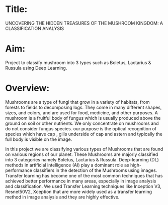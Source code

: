 # Title: 
  UNCOVERING THE HIDDEN TREASURES OF THE MUSHROOM KINGDOM: A CLASSIFICATION ANALYSIS

# Aim:
  Project to classify mushroom into 3 types such as Boletus, Lactarius & Russula using Deep Learning.

# Overview:
  Mushrooms are a type of fungi that grow in a variety of habitats, from forests
to fields to decomposing logs. They come in many different shapes, sizes, and
colors, and are used for food, medicine, and other purposes. A mushroom is a
fruitful body of fungus which is usually produced above the ground on soil or
other nutrients. We only concentrate on mushrooms and do not consider fungus
species. our purpose is the optical recognition of species which have cap , gills
underside of cap and astern and typically the full body is visible on the image.

  In this project we are classifying various types of Mushrooms that are found
on various regions of our planet. These Mushrooms are majorly classified into 3
categories namely Boletus, Lactarius & Russula. Deep-learning (DL) methods in
artificial intelligence (AI) play a dominant role as high-performance classifiers in
the detection of the Mushrooms using images. Transfer learning has become one
of the most common techniques that has achieved better performance in many
areas, especially in image analysis and classification. We used Transfer Learning
techniques like Inception V3, Resnet50V2, Xception that are more widely used
as a transfer learning method in image analysis and they are highly effective.
